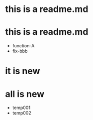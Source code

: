 # this is a readme.md
# this is a readme.md
- function-A
- fix-bbb

# it is new
# all is new

- temp001
- temp002
